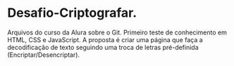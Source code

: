 # Desafio-Criptografar.
Arquivos do curso da Alura sobre o Git.
Primeiro teste de conhecimento em HTML, CSS e JavaScript.
A proposta é criar uma página que faça a decodificação de texto seguindo uma troca de letras pré-definida (Encriptar/Desencriptar).

